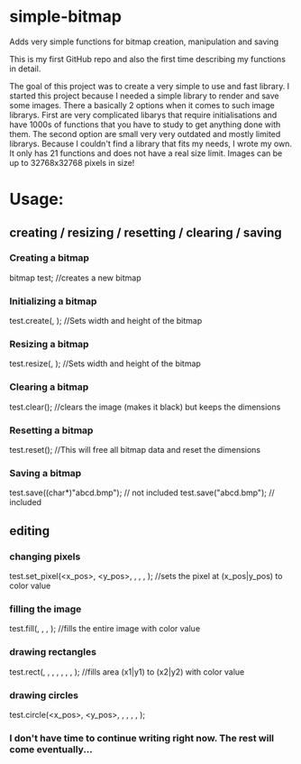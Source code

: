 # simple-bitmap
Adds very simple functions for bitmap creation, manipulation and saving

This is my first GitHub repo and also the first time describing my functions in detail. 

The goal of this project was to create a very simple to use and fast library. I started this project because I needed a simple library to render and save some images. There a basically 2 options when it comes to such image librarys. First are very complicated libarys that require initialisations and have 1000s of functions that you have to study to get anything done with them. The second option are small very very outdated and mostly limited librarys.
Because I couldn't find a library that fits my needs, I wrote my own. It only has 21 functions and does not have a real size limit. Images can be up to 32768x32768 pixels in size!

# Usage:

## creating / resizing / resetting / clearing / saving

### Creating a bitmap

bitmap test;    //creates a new bitmap 


### Initializing a bitmap

test.create(<width>, <height>);   //Sets width and height of the bitmap


### Resizing a bitmap

test.resize(<width>, <height>);   //Sets width and height of the bitmap
  
### Clearing a bitmap
  
test.clear();   //clears the image (makes it black) but keeps the dimensions
  
### Resetting a bitmap
  
test.reset();   //This will free all bitmap data and reset the dimensions
  
### Saving a bitmap
  
test.save((char*)"abcd.bmp");   //<string> not included
test.save("abcd.bmp");          //<string> included
  

## editing

### changing pixels
  
test.set_pixel(<x_pos>, <y_pos>, <red>, <green>, <blue>, <alpha>);    //sets the pixel at (x_pos|y_pos) to color value
  
### filling the image
  
test.fill(<red>, <green>, <blue>, <alpha>);     //fills the entire image with color value
  
### drawing rectangles
  
test.rect(<x1>, <y1>, <x2>, <y2>, <red>, <green>, <blue>, <alpha>);     //fills area (x1|y1) to (x2|y2) with color value
  
### drawing circles
  
test.circle(<x_pos>, <y_pos>, <radius>, <red>, <green>, <blue>, <alpha>);

  
### I don't have time to continue writing right now. The rest will come eventually...
